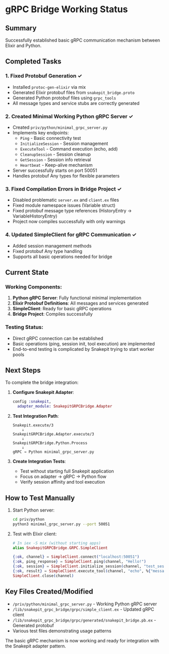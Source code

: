 # gRPC Bridge Working Status

## Summary
Successfully established basic gRPC communication mechanism between Elixir and Python.

## Completed Tasks

### 1. Fixed Protobuf Generation ✓
- Installed `protoc-gen-elixir` via mix
- Generated Elixir protobuf files from `snakepit_bridge.proto`
- Generated Python protobuf files using `grpc_tools`
- All message types and service stubs are correctly generated

### 2. Created Minimal Working Python gRPC Server ✓
- Created `priv/python/minimal_grpc_server.py`
- Implements key endpoints:
  - `Ping` - Basic connectivity test
  - `InitializeSession` - Session management
  - `ExecuteTool` - Command execution (echo, add)
  - `CleanupSession` - Session cleanup
  - `GetSession` - Session info retrieval
  - `Heartbeat` - Keep-alive mechanism
- Server successfully starts on port 50051
- Handles protobuf Any types for flexible parameters

### 3. Fixed Compilation Errors in Bridge Project ✓
- Disabled problematic `server.ex` and `client.ex` files
- Fixed module namespace issues (Variable struct)
- Fixed protobuf message type references (HistoryEntry → VariableHistoryEntry)
- Project now compiles successfully with only warnings

### 4. Updated SimpleClient for gRPC Communication ✓
- Added session management methods
- Fixed protobuf Any type handling
- Supports all basic operations needed for bridge

## Current State

### Working Components:
1. **Python gRPC Server**: Fully functional minimal implementation
2. **Elixir Protobuf Definitions**: All messages and services generated
3. **SimpleClient**: Ready for basic gRPC operations
4. **Bridge Project**: Compiles successfully

### Testing Status:
- Direct gRPC connection can be established
- Basic operations (ping, session init, tool execution) are implemented
- End-to-end testing is complicated by Snakepit trying to start worker pools

## Next Steps

To complete the bridge integration:

1. **Configure Snakepit Adapter**:
   ```elixir
   config :snakepit,
     adapter_module: SnakepitGRPCBridge.Adapter
   ```

2. **Test Integration Path**:
   ```
   Snakepit.execute/3
       ↓
   SnakepitGRPCBridge.Adapter.execute/3
       ↓
   SnakepitGRPCBridge.Python.Process
       ↓
   gRPC → Python minimal_grpc_server.py
   ```

3. **Create Integration Tests**:
   - Test without starting full Snakepit application
   - Focus on adapter → gRPC → Python flow
   - Verify session affinity and tool execution

## How to Test Manually

1. Start Python server:
   ```bash
   cd priv/python
   python3 minimal_grpc_server.py --port 50051
   ```

2. Test with Elixir client:
   ```elixir
   # In iex -S mix (without starting apps)
   alias SnakepitGRPCBridge.GRPC.SimpleClient
   
   {:ok, channel} = SimpleClient.connect("localhost:50051")
   {:ok, ping_response} = SimpleClient.ping(channel, "Hello!")
   {:ok, session} = SimpleClient.initialize_session(channel, "test_session", %{})
   {:ok, result} = SimpleClient.execute_tool(channel, "echo", %{"message" => "Test"}, "test_session")
   SimpleClient.close(channel)
   ```

## Key Files Created/Modified

- `/priv/python/minimal_grpc_server.py` - Working Python gRPC server
- `/lib/snakepit_grpc_bridge/grpc/simple_client.ex` - Updated gRPC client
- `/lib/snakepit_grpc_bridge/grpc/generated/snakepit_bridge.pb.ex` - Generated protobuf
- Various test files demonstrating usage patterns

The basic gRPC mechanism is now working and ready for integration with the Snakepit adapter pattern.